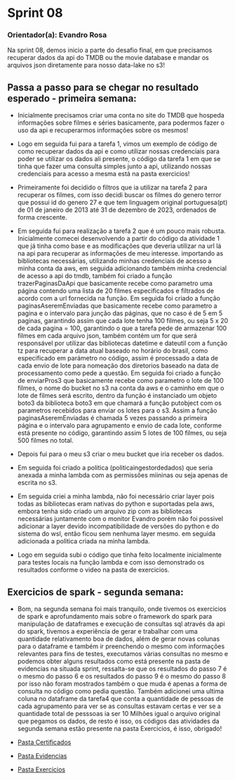 # Sprint 08

### Orientador(a): Evandro Rosa

Na sprint 08, demos inicio a parte do desafio final, em que precisamos recuperar dados da api do TMDB ou the movie database e mandar os arquivos json diretamente para nosso data-lake no s3!

## Passa a passo para se chegar no resultado esperado - primeira semana:

* Inicialmente precisamos criar uma conta no site do TMDB que hospeda informações sobre filmes e séries basicamente, para podermos fazer o uso da api e recuperarmos informações sobre os mesmos!

* Logo em seguida fui para a tarefa 1, vimos um exemplo de código de como recuperar dados da api e como utilizar nossas credenciais para poder se utilizar os dados ali presente, o código da tarefa 1 em que se tinha que fazer uma consulta simples junto a api, utilizando nossas credenciais para acesso a mesma está na pasta exercicios!

* Primeiramente foi decidido o filtros que ia utilizar na tarefa 2 para recuperar os filmes, com isso decidi buscar os filmes do genero terror que possui id do genero 27 e que tem linguagem original portuguesa(pt) de 01 de janeiro de 2013 até 31 de dezembro de 2023, ordenados de forma crescente.

* Em seguida fui para realização a tarefa 2 que é um pouco mais robusta. Inicialmente comecei desenvolvendo a partir do código da atividade 1 que já tinha como base e as modificações que deveria utilizar na url lá na api para recuperar as informações de meu interesse. importando as bibliotecas necessárias, utilizando minhas credenciais de acesso a minha conta da aws, em seguida adicionando também minha credencial de acesso a api do tmdb, também foi criado a função trazerPaginasDaApi que basicamente recebe como parametro uma página contendo uma lista de 20 filmes especificados e filtrados de acordo com a url fornecida na função. Em seguida foi criado a função paginasAseremEnviadas que basicamente recebe como parametro a pagina e o intervalo para junção das páginas, que no caso é de 5 em 5 paginas, garantindo assim que cada lote tenha 100 filmes, ou seja 5 x 20 de cada pagina = 100, garantindo o que a tarefa pede de armazenar 100 filmes em cada arquivo json, também contém um for que será responsável por utilizar das bibliotecas datetime e dateutil com a função tz para recuperar a data atual baseado no horário do brasil, como especificado em parámetro no código, assim é processado a data de cada envio de lote para nomeação dos diretorios baseado na data de processamento como pede a questão. Em seguida foi criado a função de enviarPros3 que basicamente recebe como parametro o lote de 100 filmes, o nome do bucket no s3 na conta da aws e o caminho em que o lote de filmes será escrito, dentro da função é instanciado um objeto boto3 da biblioteca boto3 em que chamará a função putobject com os parametros recebidos para enviar os lotes para o s3. Assim a função paginasAseremEnviadas é chamada 5 vezes passando a primeira página e o intervalo para agrupamento e envio de cada lote, conforme está presente no código, garantindo assim 5 lotes de 100 filmes, ou seja 500 filmes no total.

* Depois fui para o meu s3 criar o meu bucket que iria receber os dados.

* Em seguida foi criado a politica (politicaingestordedados) que seria anexada a minha lambda com as permissões miininas ou seja apenas de escrita no s3.

* Em seguida criei a minha lambda, não foi necessário criar layer pois todas as bibliotecas eram nativas do python e suportadas pela aws, embora tenha sido criado um arquivo zip com as bibliotecas necessárias juntamente com o monitor Evandro porém não foi possivel adicionar a layer devido incompatibilidade de versões do python e do sistema do wsl, então ficou sem nenhuma layer mesmo. em seguida adicionada a politica criada na minha lambda.

* Logo em seguida subi o código que tinha feito localmente inicialmente para testes locais na função lambda e com isso demonstrado os resultados conforme o video na pasta de exercicios.

## Exercicios de spark - segunda semana:

* Bom, na segunda semana foi mais tranquilo, onde tivemos os exercicios de spark e aprofundamento mais sobre o framework do spark para manipulação de dataframes e execução de consultas sql através da api do spark, tivemos a experiência de gerar e trabalhar com uma quantidade relativamento boa de dados, além de gerar novas colunas para o dataframe e também ir preenchendo o mesmo com informações relevantes para fins de testes, executamos várias consultas no mesmo e podemos obter alguns resultados como está presente na pasta de evidencias na situada sprint, ressalta-se que os resultados do passo 7 é o mesmo do passo 6 e os resultados do passo 9 é o mesmo do passo 8 por isso não foram mostrados também o que muda é apenas a forma de consulta no código como pedia questão. Também adicionei uma ultima coluna no dataframe da tarefa4 que conta a quantidade de pessoas de cada agrupamento para ver se as consultas estavam certas e ver se a quantidade total de pesssoas ia ser 10 Milhões igual o arquivo original que pegamos os dados, de resto é isso, os códigos das atividades da segunda semana estão presente na pasta Exercicios, é isso, obrigado!

* [Pasta Certificados](https://github.com/ffelixl/FelixCompassUol/tree/main/Sprint%2008/Certificados)
* [Pasta Evidencias](https://github.com/ffelixl/FelixCompassUol/tree/main/Sprint%2008/Evidencias)
* [Pasta Exercicios](https://github.com/ffelixl/FelixCompassUol/tree/main/Sprint%2008/Exercicios)



